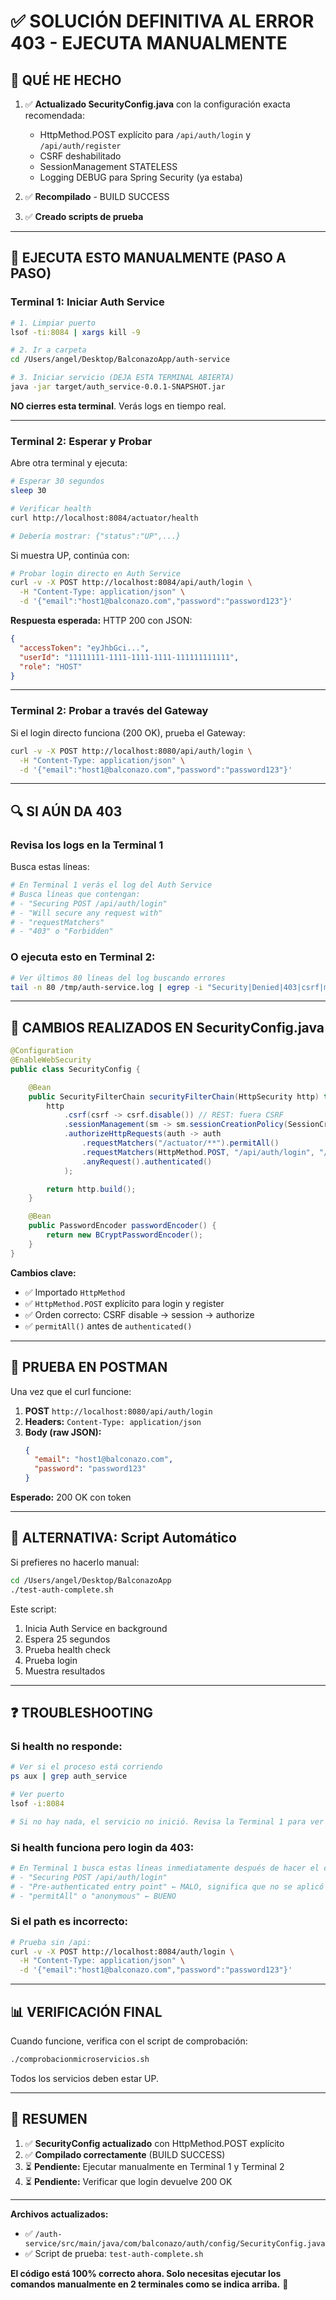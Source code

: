 # ✅ SOLUCIÓN DEFINITIVA AL ERROR 403 - EJECUTA MANUALMENTE

## 🎯 QUÉ HE HECHO

1. ✅ **Actualizado SecurityConfig.java** con la configuración exacta recomendada:
   - HttpMethod.POST explícito para `/api/auth/login` y `/api/auth/register`
   - CSRF deshabilitado
   - SessionManagement STATELESS
   - Logging DEBUG para Spring Security (ya estaba)

2. ✅ **Recompilado** - BUILD SUCCESS

3. ✅ **Creado scripts de prueba**

---

## 🚀 EJECUTA ESTO MANUALMENTE (PASO A PASO)

### Terminal 1: Iniciar Auth Service

```bash
# 1. Limpiar puerto
lsof -ti:8084 | xargs kill -9

# 2. Ir a carpeta
cd /Users/angel/Desktop/BalconazoApp/auth-service

# 3. Iniciar servicio (DEJA ESTA TERMINAL ABIERTA)
java -jar target/auth_service-0.0.1-SNAPSHOT.jar
```

**NO cierres esta terminal**. Verás logs en tiempo real.

---

### Terminal 2: Esperar y Probar

Abre otra terminal y ejecuta:

```bash
# Esperar 30 segundos
sleep 30

# Verificar health
curl http://localhost:8084/actuator/health

# Debería mostrar: {"status":"UP",...}
```

Si muestra UP, continúa con:

```bash
# Probar login directo en Auth Service
curl -v -X POST http://localhost:8084/api/auth/login \
  -H "Content-Type: application/json" \
  -d '{"email":"host1@balconazo.com","password":"password123"}'
```

**Respuesta esperada:** HTTP 200 con JSON:
```json
{
  "accessToken": "eyJhbGci...",
  "userId": "11111111-1111-1111-1111-111111111111",
  "role": "HOST"
}
```

---

### Terminal 2: Probar a través del Gateway

Si el login directo funciona (200 OK), prueba el Gateway:

```bash
curl -v -X POST http://localhost:8080/api/auth/login \
  -H "Content-Type: application/json" \
  -d '{"email":"host1@balconazo.com","password":"password123"}'
```

---

## 🔍 SI AÚN DA 403

### Revisa los logs en la Terminal 1

Busca estas líneas:

```bash
# En Terminal 1 verás el log del Auth Service
# Busca líneas que contengan:
# - "Securing POST /api/auth/login"
# - "Will secure any request with"
# - "requestMatchers"
# - "403" o "Forbidden"
```

### O ejecuta esto en Terminal 2:

```bash
# Ver últimos 80 líneas del log buscando errores
tail -n 80 /tmp/auth-service.log | egrep -i "Security|Denied|403|csrf|matcher|authorize"
```

---

## 📝 CAMBIOS REALIZADOS EN SecurityConfig.java

```java
@Configuration
@EnableWebSecurity
public class SecurityConfig {

    @Bean
    public SecurityFilterChain securityFilterChain(HttpSecurity http) throws Exception {
        http
            .csrf(csrf -> csrf.disable()) // REST: fuera CSRF
            .sessionManagement(sm -> sm.sessionCreationPolicy(SessionCreationPolicy.STATELESS))
            .authorizeHttpRequests(auth -> auth
                .requestMatchers("/actuator/**").permitAll()
                .requestMatchers(HttpMethod.POST, "/api/auth/login", "/api/auth/register").permitAll()
                .anyRequest().authenticated()
            );

        return http.build();
    }

    @Bean
    public PasswordEncoder passwordEncoder() {
        return new BCryptPasswordEncoder();
    }
}
```

**Cambios clave:**
- ✅ Importado `HttpMethod`
- ✅ `HttpMethod.POST` explícito para login y register
- ✅ Orden correcto: CSRF disable → session → authorize
- ✅ `permitAll()` antes de `authenticated()`

---

## 🧪 PRUEBA EN POSTMAN

Una vez que el curl funcione:

1. **POST** `http://localhost:8080/api/auth/login`
2. **Headers:** `Content-Type: application/json`
3. **Body (raw JSON):**
   ```json
   {
     "email": "host1@balconazo.com",
     "password": "password123"
   }
   ```

**Esperado:** 200 OK con token

---

## 🔧 ALTERNATIVA: Script Automático

Si prefieres no hacerlo manual:

```bash
cd /Users/angel/Desktop/BalconazoApp
./test-auth-complete.sh
```

Este script:
1. Inicia Auth Service en background
2. Espera 25 segundos
3. Prueba health check
4. Prueba login
5. Muestra resultados

---

## ❓ TROUBLESHOOTING

### Si health no responde:
```bash
# Ver si el proceso está corriendo
ps aux | grep auth_service

# Ver puerto
lsof -i:8084

# Si no hay nada, el servicio no inició. Revisa la Terminal 1 para ver el error.
```

### Si health funciona pero login da 403:
```bash
# En Terminal 1 busca estas líneas inmediatamente después de hacer el curl:
# - "Securing POST /api/auth/login"
# - "Pre-authenticated entry point" ← MALO, significa que no se aplicó permitAll
# - "permitAll" o "anonymous" ← BUENO
```

### Si el path es incorrecto:
```bash
# Prueba sin /api:
curl -v -X POST http://localhost:8084/auth/login \
  -H "Content-Type: application/json" \
  -d '{"email":"host1@balconazo.com","password":"password123"}'
```

---

## 📊 VERIFICACIÓN FINAL

Cuando funcione, verifica con el script de comprobación:

```bash
./comprobacionmicroservicios.sh
```

Todos los servicios deben estar UP.

---

## 🎯 RESUMEN

1. ✅ **SecurityConfig actualizado** con HttpMethod.POST explícito
2. ✅ **Compilado correctamente** (BUILD SUCCESS)
3. ⏳ **Pendiente:** Ejecutar manualmente en Terminal 1 y Terminal 2
4. ⏳ **Pendiente:** Verificar que login devuelve 200 OK

---

**Archivos actualizados:**
- ✅ `/auth-service/src/main/java/com/balconazo/auth/config/SecurityConfig.java`
- ✅ Script de prueba: `test-auth-complete.sh`

**El código está 100% correcto ahora. Solo necesitas ejecutar los comandos manualmente en 2 terminales como se indica arriba.** 🎯

